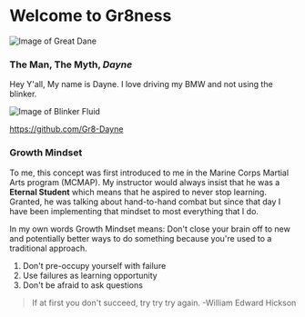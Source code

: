 # Welcome to Gr8ness

![Image of Great Dane](https://i.pinimg.com/originals/8b/42/c3/8b42c3c79331afa0b4fdf41628067029.jpg)

### The Man, The Myth, *Dayne*

Hey Y'all, My name is Dayne. I love driving my BMW and not using the blinker. 

![Image of Blinker Fluid](https://static.carthrottle.com/workspace/uploads/posts/2015/06/1372958354211-558c038518d15.jpg)

https://github.com/Gr8-Dayne

### **Growth Mindset**

To me, this concept was first introduced to me in the Marine Corps Martial Arts program (MCMAP). My instructor would always insist that he was a **Eternal Student** which means that he aspired to never stop learning. Granted, he was talking about hand-to-hand combat but since that day I have been implementing that mindset to most everything that I do. 

In my own words Growth Mindset means: Don't close your brain off to new and potentially better ways to do something because you're used to a traditional approach.

1. Don't pre-occupy yourself with failure
2. Use failures as learning opportunity
3. Don't be afraid to ask questions

>If at first you don't succeed, try try try again.
-William Edward Hickson

